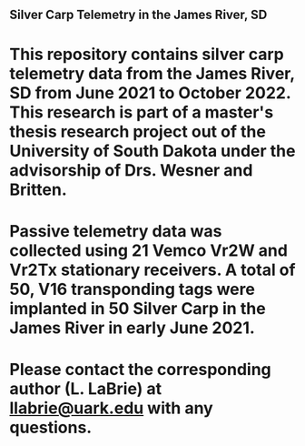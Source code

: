 ## Silver Carp Telemetry in the James River, SD 

# This repository contains silver carp telemetry data from the James River, SD from June 2021 to October 2022. This research is part of a master's thesis research project out of the University of South Dakota under the advisorship of Drs. Wesner and Britten.

# Passive telemetry data was collected using 21 Vemco Vr2W and Vr2Tx stationary receivers. A total of 50, V16 transponding tags were implanted in 50 Silver Carp in the James River in early June 2021. 

# Please contact the corresponding author (L. LaBrie) at llabrie@uark.edu with any questions.

